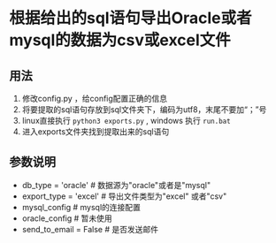 # 根据给出的sql语句导出Oracle或者mysql的数据为csv或excel文件

## 用法

1. 修改config.py ，给config配置正确的信息
2. 将要提取的sql语句存放到sql文件夹下，编码为utf8，末尾不要加“；”号
3. linux直接执行 `python3 exports.py` , windows 执行 `run.bat`
4. 进入exports文件夹找到提取出来的sql语句

## 参数说明

- db_type = 'oracle'  # 数据源为"oracle"或者是"mysql"
- export_type = 'excel'   # 导出文件类型为"excel" 或者"csv"
- mysql_config   # mysql的连接配置
- oracle_config # 暂未使用
- send_to_email = False  # 是否发送邮件

